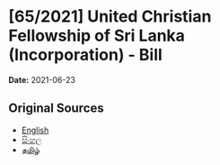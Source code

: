 # [65/2021] United Christian Fellowship of Sri Lanka (Incorporation) - Bill

**Date:** 2021-06-23

## Original Sources

- [English](https://documents.gov.lk/view/bills/2021/6/65-2021_E.pdf)
- [සිංහල](https://documents.gov.lk/view/bills/2021/6/65-2021_S.pdf)
- [தமிழ்](https://documents.gov.lk/view/bills/2021/6/65-2021_T.pdf)
